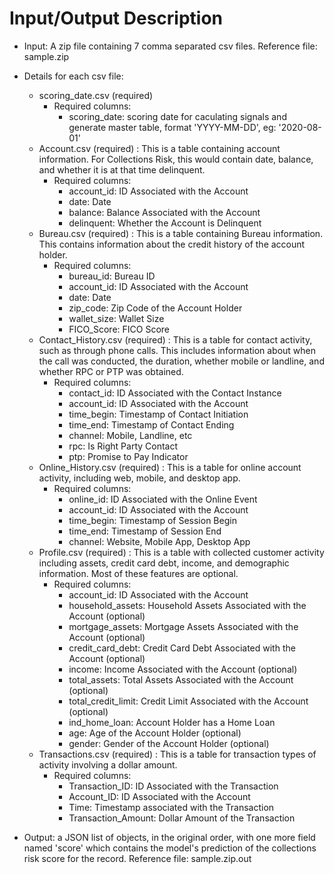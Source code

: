 # Input/Output Description

- Input: A zip file containing 7 comma separated csv files. Reference file: sample.zip
- Details for each csv file:
    - scoring_date.csv (required)
        - Required columns:
            - scoring_date: scoring date for caculating signals and generate master table, format 'YYYY-MM-DD', eg: '2020-08-01'
    - Account.csv (required) : This is a table containing account information. For Collections Risk, this would contain date, balance, and whether it is at that time delinquent.
        - Required columns: 
            - account_id: ID Associated with the Account
            - date: Date
            - balance: Balance Associated with the Account
            - delinquent: Whether the Account is Delinquent
    - Bureau.csv (required) : This is a table containing Bureau information. This contains information about the credit history of the account holder.
        - Required columns: 
            - bureau_id: Bureau ID
            - account_id: ID Associated with the Account
            - date: Date
            - zip_code: Zip Code of the Account Holder
            - wallet_size: Wallet Size
            - FICO_Score: FICO Score
    - Contact_History.csv (required) : This is a table for contact activity, such as through phone calls. This includes information about when the call was conducted, the duration, whether mobile or landline, and whether RPC or PTP was obtained.
        - Required columns: 
            - contact_id: ID Associated with the Contact Instance
            - account_id: ID Associated with the Account
            - time_begin: Timestamp of Contact Initiation
            - time_end: Timestamp of Contact Ending
            - channel: Mobile, Landline, etc
            - rpc: Is Right Party Contact
            - ptp: Promise to Pay Indicator
    - Online_History.csv (required) : This is a table for online account activity, including web, mobile, and desktop app.
        - Required columns: 
            - online_id: ID Associated with the Online Event
            - account_id: ID Associated with the Account
            - time_begin: Timestamp of Session Begin
            - time_end: Timestamp of Session End
            - channel: Website, Mobile App, Desktop App
    - Profile.csv (required) : This is a table with collected customer activity including assets, credit card debt, income, and demographic information. Most of these features are optional.
        - Required columns: 
            - account_id: ID Associated with the Account
            - household_assets: Household Assets Associated with the Account (optional)
            - mortgage_assets: Mortgage Assets Associated with the Account (optional)
            - credit_card_debt: Credit Card Debt Associated with the Account (optional)
            - income: Income Associated with the Account (optional)
            - total_assets: Total Assets Associated with the Account (optional)
            - total_credit_limit: Credit Limit Associated with the Account (optional)
            - ind_home_loan: Account Holder has a Home Loan
            - age: Age of the Account Holder (optional)
            - gender: Gender of the Account Holder (optional)
    - Transactions.csv (required) : This is a table for transaction types of activity involving a dollar amount.
        - Required columns: 
            - Transaction_ID:  ID Associated with the Transaction
            - Account_ID:  ID Associated with the Account
            - Time:    Timestamp associated with the Transaction
            - Transaction_Amount:  Dollar Amount of the Transaction

- Output: a JSON list of objects, in the original order, with one more field named 'score' which contains the model's prediction of the collections risk score for the record. Reference file: sample.zip.out

